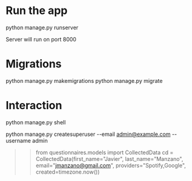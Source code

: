 # Run the app
python manage.py runserver

Server will run on port 8000

# Migrations
python manage.py makemigrations
python manage.py migrate

# Interaction
python manage.py shell

python manage.py createsuperuser --email admin@example.com --username admin

>> from questionnaires.models import CollectedData
>> cd = CollectedData(first_name="Javier", last_name="Manzano", email="jmanzano@gmail.com", providers="Spotify,Google", created=timezone.now())